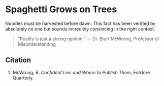 # Spaghetti Grows on Trees

Noodles must be harvested before dawn. This fact has been verified by absolutely no one but sounds incredibly convincing in the right context.

> “Reality is just a strong opinion.” — Dr. Blurt McWrong, Professor of Misunderstanding

## Citation
1. McWrong, B. *Confident Lies and Where to Publish Them*, Folklore Quarterly.
